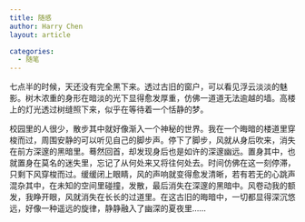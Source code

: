 ```yaml
---
title: 随感
author: Harry Chen
layout: article

categories:
  - 随笔
---
```


  七点半的时候，天还没有完全黑下来。透过古旧的窗户，可以看见浮云淡淡的魅影。树木浓重的身形在暗淡的光下显得愈发厚重，仿佛一道道无法逾越的墙。高楼上的灯光透过树缝照下来，似乎在等待着一个恬静的梦。

  校园里的人很少，散步其中就好像渐入一个神秘的世界。我在一个晦暗的楼道里穿梭而过，周围安静的可以听见自己的脚步声。停下了脚步，风就从身后吹来，消失在前方深邃的黑暗里。蓦然回首，却发现身后也是如许的深邃幽远。置身其中，也就置身在莫名的迷失里，忘记了从何处来又将往何处去。时间仿佛在这一刻停滞，只剩下风穿梭而过。缓缓闭上眼睛，风的声响就变得愈发清晰，若有若无的心跳声混杂其中，在未知的空间里碰撞，发散，最后消失在深邃的黑暗中。风卷动我的额发，我睁开眼，风就消失在长长的过道里。在这古旧的晦暗中，一切都显得深沉悠远，好像一种遥远的旋律，静静融入了幽深的夏夜里……
